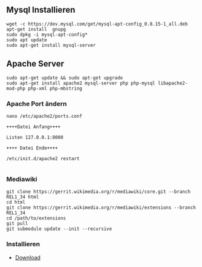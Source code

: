 ## Mysql Installieren

```
wget -c https://dev.mysql.com/get/mysql-apt-config_0.8.15-1_all.deb
apt-get install  gnupg
sudo dpkg -i mysql-apt-config*
sudo apt update
sudo apt-get install mysql-server

```


## Apache Server
```
sudo apt-get update && sudo apt-get upgrade
sudo apt-get install apache2 mysql-server php php-mysql libapache2-mod-php php-xml php-mbstring
```

### Apache Port ändern

```
nano /etc/apache2/ports.conf

++++Datei Anfang++++

Listen 127.0.0.1:8000

++++ Datei Ende++++

/etc/init.d/apache2 restart


```
### Mediawiki

```
git clone https://gerrit.wikimedia.org/r/mediawiki/core.git --branch REL1_34 html
cd html
git clone https://gerrit.wikimedia.org/r/mediawiki/extensions --branch REL1_34
cd /path/to/extensions
git pull
git submodule update --init --recursive
```
###  Installieren
* [Download](https://caddyserver.com/docs/download)





